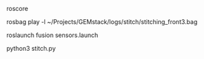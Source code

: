 roscore

<!-- rosbag play -l ~/Projects/GEMstack/logs/three_02_05_25/vehicle.bag --rate=0.2 -->

<!-- rosbag play -l ~/Projects/GEMstack/logs/parking/FirstParking.bag -->

rosbag play -l ~/Projects/GEMstack/logs/stitch/stitching_front3.bag


roslaunch fusion sensors.launch 

python3 stitch.py




